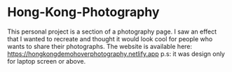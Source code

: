 # Hong-Kong-Photography

This personal project is a section of a photography page. I saw an effect that I wanted to recreate and thought it would look cool for people who wants to share their photographs.
The website is available here: https://hongkongdemohoverphotography.netlify.app
p.s: it was design only for laptop screen or above.

